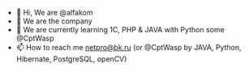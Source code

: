 - 👋 Hi, We are @alfakom
- 👀 We are the company
- 🌱 We are currently learning 1C, PHP & JAVA with Python some @CptWasp
- 📫 How to reach me netpro@bk.ru (or @CptWasp by JAVA, Python, Hibernate, PostgreSQL, openCV)

<!---
alfakom/alfakom is a ✨ special ✨ repository because its `README.md` (this file) appears on your GitHub profile.
You can click the Preview link to take a look at your changes.
--->

